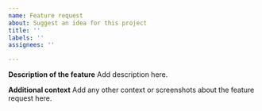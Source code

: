 ```yaml
---
name: Feature request
about: Suggest an idea for this project
title: ''
labels: ''
assignees: ''

---
```


**Description of the feature**
Add description here.

**Additional context**
Add any other context or screenshots about the feature request here.

